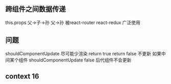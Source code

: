 ## 跨组件之间数据传递
   this.props
   父->子->孙
   父->孙
   被react-router react-redux 广泛使用

## 问题
shouldComponentUpdate
尽可能少渲染
return true
return false 不更新
如果中间某个组件 shouldComponentUpdate false 后代组件不会更新

## context 16
